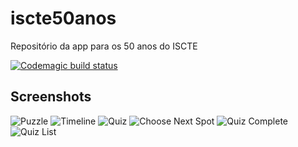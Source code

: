 # iscte50anos
Repositório da app para os 50 anos do ISCTE


[![Codemagic build status](https://api.codemagic.io/apps/6202c903ce959066b5990794/6202c903ce959066b5990793/status_badge.svg)](https://codemagic.io/apps/6202c903ce959066b5990794/6202c903ce959066b5990793/latest_build)


## Screenshots
![Puzzle](Resources/Screenshots/puzzle.png)
![Timeline](Resources/Screenshots/timeline.png)
![Quiz](Resources/Screenshots/quiz.png)
![Choose Next Spot](Resources/Screenshots/chooseNextSpot.png)
![Quiz Complete](Resources/Screenshots/quiz_complete.png)
![Quiz List](Resources/Screenshots/quiz_list.png)
